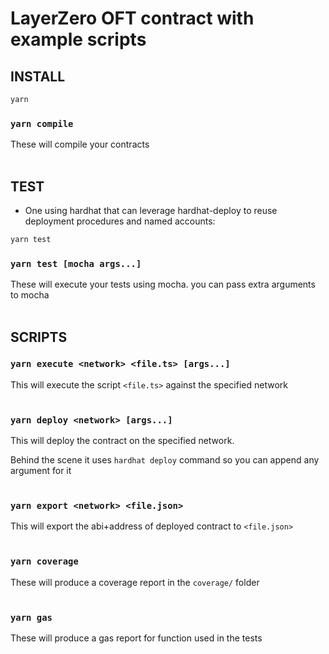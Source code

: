 # LayerZero OFT contract with example scripts

## INSTALL

```bash
yarn
```


### `yarn compile`

These will compile your contracts
<br/><br/>


## TEST

- One using hardhat that can leverage hardhat-deploy to reuse deployment procedures and named accounts:

```bash
yarn test
```

### `yarn test [mocha args...]`

These will execute your tests using mocha. you can pass extra arguments to mocha
<br/><br/>


## SCRIPTS

### `yarn execute <network> <file.ts> [args...]`

This will execute the script `<file.ts>` against the specified network
<br/><br/>

### `yarn deploy <network> [args...]`

This will deploy the contract on the specified network.

Behind the scene it uses `hardhat deploy` command so you can append any argument for it
<br/><br/>

### `yarn export <network> <file.json>`

This will export the abi+address of deployed contract to `<file.json>`
<br/><br/>

### `yarn coverage`

These will produce a coverage report in the `coverage/` folder
<br/><br/>

### `yarn gas`

These will produce a gas report for function used in the tests
<br/><br/>
